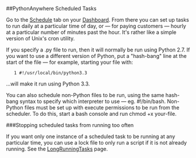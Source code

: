 
<!--
.. title: Scheduled tasks
.. slug: ScheduledTasks
.. date: 2015-05-13 14:35:28 UTC+01:00
.. tags:
.. category:
.. link:
.. description:
.. type: text
-->





##PythonAnywhere Scheduled Tasks


Go to the [Schedule](https://www.pythonanywhere.com/schedule/) tab on your [Dashboard](https://www.pythonanywhere.com/dashboard/). From there you can set up tasks to run daily at a particular time of day, or — for paying customers — hourly at a particular number of minutes past the hour. It's rather like a simple version of Unix's cron utility. 

If you specify a .py file to run, then it will normally be run using Python 2.7. If you want to use a different version of Python, put a "hash-bang" line at the start of the file — for example, starting your file with: 

       1 #!/usr/local/bin/python3.3



...will make it run using Python 3.3. 

You can also schedule non-Python files to be run, using the same hash-bang syntax to specify which interpreter to use — eg. #!/bin/bash. Non-Python files must be set up with execute permissions to be run from the scheduler. To do this, start a bash console and run chmod +x your-file. 


###Stopping scheduled tasks from running too often


If you want only one instance of a scheduled task to be running at any particular time, you can use a lock file to only run a script if it is not already running. See the [LongRunningTasks](/help/pages/LongRunningTasks) page. 
